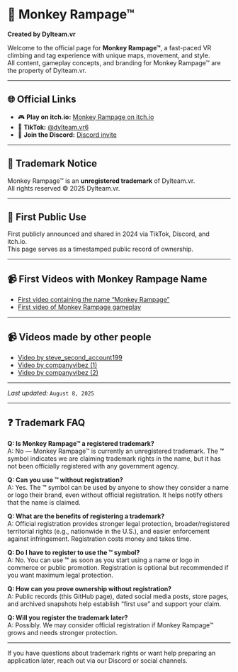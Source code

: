 # 🐒 Monkey Rampage™
**Created by Dylteam.vr**

Welcome to the official page for **Monkey Rampage™**, a fast-paced VR climbing and tag experience with unique maps, movement, and style.  
All content, gameplay concepts, and branding for Monkey Rampage™ are the property of Dylteam.vr.

---

## 🌐 Official Links
- 🎮 **Play on itch.io:** [Monkey Rampage on itch.io](https://dylteam.itch.io/monkey-rampage)  
- 🎥 **TikTok:** [@dylteam.vr6](https://www.tiktok.com/@dylteam.vr6)  
- 💬 **Join the Discord:** [Discord invite](https://discord.gg/WZcDeu4z4q)

---

## 📜 Trademark Notice
Monkey Rampage™ is an **unregistered trademark** of Dylteam.vr.  
All rights reserved © 2025 Dylteam.vr.

---

## 📅 First Public Use
First publicly announced and shared in 2024 via TikTok, Discord, and itch.io.  
This page serves as a timestamped public record of ownership.

---

## 📹 First Videos with Monkey Rampage Name
- [First video containing the name “Monkey Rampage”](https://www.tiktok.com/@dylteam.vr6/video/7431224141379947809?is_from_webapp=1&sender_device=pc&web_id=7535547304930919958)  
- [First video of Monkey Rampage gameplay](https://www.tiktok.com/@dylteam.vr6/video/7429712408580607264?is_from_webapp=1&sender_device=pc&web_id=7535547304930919958)

---

## 📹 Videos made by other people
- [Video by steve_second_account199](https://www.tiktok.com/@steve_second_account199/video/7485413043564793089?is_from_webapp=1&sender_device=pc&web_id=7535547304930919958)  
- [Video by companyvibez (1)](https://www.tiktok.com/@companyvibez/video/7487731769156832534?is_from_webapp=1&sender_device=pc&web_id=7535547304930919958)  
- [Video by companyvibez (2)](https://www.tiktok.com/@companyvibez/video/7511971362639006998?is_from_webapp=1&sender_device=pc&web_id=7535547304930919958)

---

*Last updated:* `August 8, 2025`

---

## ❓ Trademark FAQ

**Q: Is Monkey Rampage™ a registered trademark?**  
A: No — Monkey Rampage™ is currently an unregistered trademark. The **™** symbol indicates we are claiming trademark rights in the name, but it has not been officially registered with any government agency.

**Q: Can you use ™ without registration?**  
A: Yes. The **™** symbol can be used by anyone to show they consider a name or logo their brand, even without official registration. It helps notify others that the name is claimed.

**Q: What are the benefits of registering a trademark?**  
A: Official registration provides stronger legal protection, broader/registered territorial rights (e.g., nationwide in the U.S.), and easier enforcement against infringement. Registration costs money and takes time.

**Q: Do I have to register to use the ™ symbol?**  
A: No. You can use **™** as soon as you start using a name or logo in commerce or public promotion. Registration is optional but recommended if you want maximum legal protection.

**Q: How can you prove ownership without registration?**  
A: Public records (this GitHub page), dated social media posts, store pages, and archived snapshots help establish “first use” and support your claim.

**Q: Will you register the trademark later?**  
A: Possibly. We may consider official registration if Monkey Rampage™ grows and needs stronger protection.

---

If you have questions about trademark rights or want help preparing an application later, reach out via our Discord or social channels.
